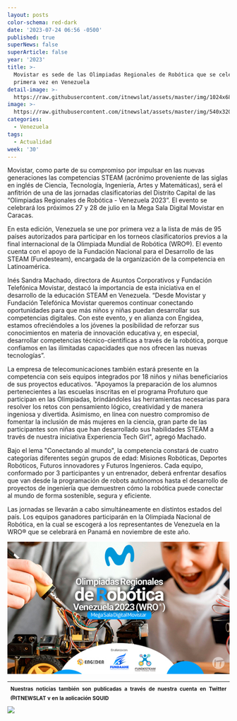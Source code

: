 ```yaml
---
layout: posts
color-schema: red-dark
date: '2023-07-24 06:56 -0500'
published: true
superNews: false
superArticle: false
year: '2023'
title: >-
  Movistar es sede de las Olimpiadas Regionales de Robótica que se celebran por
  primera vez en Venezuela
detail-image: >-
  https://raw.githubusercontent.com/itnewslat/assets/master/img/1024x680/movistar-robotica-g.jpg
image: >-
  https://raw.githubusercontent.com/itnewslat/assets/master/img/540x320/movistar-robotica-p.jpg
categories:
  - Venezuela
tags:
  - Actualidad
week: '30'
---
```

Movistar, como parte de su compromiso por impulsar en las nuevas generaciones las competencias STEAM (acrónimo proveniente de las siglas en inglés de Ciencia, Tecnología, Ingeniería, Artes y Matemáticas), será el anfitrión de una de las jornadas clasificatorias del Distrito Capital de las “Olimpiadas Regionales de Robótica - Venezuela 2023”. El evento se celebrará los próximos 27 y 28 de julio en la Mega Sala Digital Movistar en Caracas. 

En esta edición, Venezuela se une por primera vez a la lista de más de 95 países autorizados para participar en los torneos clasificatorios previos a la final internacional de la Olimpiada Mundial de Robótica (WRO®). El evento cuenta con el apoyo de la Fundación Nacional para el Desarrollo de las STEAM (Fundesteam), encargada de la organización de la competencia en Latinoamérica. 

Inés Sandra Machado, directora de Asuntos Corporativos y Fundación Telefónica Movistar, destacó la importancia de esta iniciativa en el desarrollo de la educación STEAM en Venezuela. “Desde Movistar y Fundación Telefónica Movistar queremos continuar conectando oportunidades para que más niños y niñas puedan desarrollar sus competencias digitales. Con este evento, y en alianza con Engidea, estamos ofreciéndoles a los jóvenes la posibilidad de reforzar sus conocimientos en materia de innovación educativa y, en especial, desarrollar competencias técnico-científicas a través de la robótica, porque confiamos en las ilimitadas capacidades que nos ofrecen las nuevas tecnologías”.

La empresa de telecomunicaciones también estará presente en la competencia con seis equipos integrados por 18 niños y niñas beneficiarios de sus proyectos educativos. "Apoyamos la preparación de los alumnos pertenecientes a las escuelas inscritas en el programa Profuturo que participan en las Olimpiadas, brindándoles las herramientas necesarias para resolver los retos con pensamiento lógico, creatividad y de manera ingeniosa y divertida. Asimismo, en línea con nuestro compromiso de fomentar la inclusión de más mujeres en la ciencia, gran parte de las participantes son niñas que han desarrollado sus habilidades STEAM a través de nuestra iniciativa Experiencia Tech Girl", agregó Machado. 

Bajo el lema "Conectando al mundo", la competencia constará de cuatro categorías diferentes según grupos de edad: Misiones Robóticas, Deportes Robóticos, Futuros innovadores y Futuros Ingenieros. Cada equipo, conformado por 3 participantes y un entrenador, deberá enfrentar desafíos que van desde la programación de robots autónomos hasta el desarrollo de proyectos de ingeniería que demuestren cómo la robótica puede conectar al mundo de forma sostenible, segura y eficiente. 

Las jornadas se llevarán a cabo simultáneamente en distintos estados del país.
Los equipos ganadores participarán en la Olimpiada Nacional de Robótica, en la cual se escogerá a los representantes de Venezuela en la WRO® que se celebrará en Panamá en noviembre de este año. 

![](https://raw.githubusercontent.com/itnewslat/assets/master/img/540x320/movistar-robotica-p.jpg)

<table style="height: 42px;" width="569">
<tbody>
<tr>
<td style="text-align: justify;"><sub><strong>Nuestras noticias también son publicadas a través de nuestra cuenta en Twitter <a href="https://twitter.com/itnewslat?lang=es">@ITNEWSLAT</a> y en la aplicación <a href="https://squidapp.co/en/">SQUID</a></strong></sub></td>
</tr>
</tbody>
</table>
<img src="https://tracker.metricool.com/c3po.jpg?hash=56f88a41e39ab42c063cc51676587a04"/>